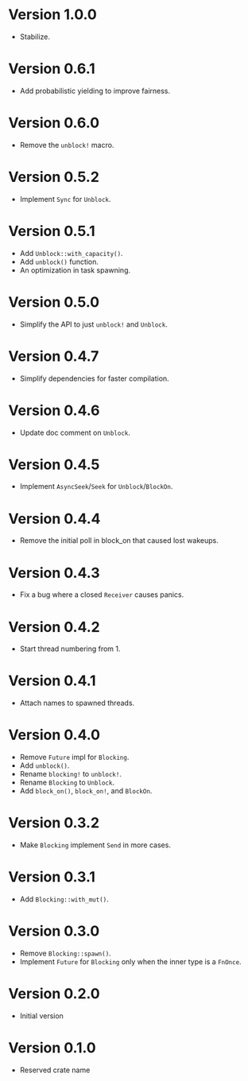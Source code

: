 # Version 1.0.0

- Stabilize.

# Version 0.6.1

- Add probabilistic yielding to improve fairness.

# Version 0.6.0

- Remove the `unblock!` macro.

# Version 0.5.2

- Implement `Sync` for `Unblock`.

# Version 0.5.1

- Add `Unblock::with_capacity()`.
- Add `unblock()` function.
- An optimization in task spawning.

# Version 0.5.0

- Simplify the API to just `unblock!` and `Unblock`.

# Version 0.4.7

- Simplify dependencies for faster compilation.

# Version 0.4.6

- Update doc comment on `Unblock`.

# Version 0.4.5

- Implement `AsyncSeek`/`Seek` for `Unblock`/`BlockOn`.

# Version 0.4.4

- Remove the initial poll in block_on that caused lost wakeups.

# Version 0.4.3

- Fix a bug where a closed `Receiver` causes panics.

# Version 0.4.2

- Start thread numbering from 1.

# Version 0.4.1

- Attach names to spawned threads.

# Version 0.4.0

- Remove `Future` impl for `Blocking`.
- Add `unblock()`.
- Rename `blocking!` to `unblock!`.
- Rename `Blocking` to `Unblock`.
- Add `block_on()`, `block_on!`, and `BlockOn`.

# Version 0.3.2

- Make `Blocking` implement `Send` in more cases.

# Version 0.3.1

- Add `Blocking::with_mut()`.

# Version 0.3.0

- Remove `Blocking::spawn()`.
- Implement `Future` for `Blocking` only when the inner type is a `FnOnce`.

# Version 0.2.0

- Initial version

# Version 0.1.0

- Reserved crate name
